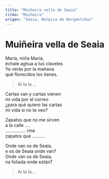 ```yaml
---
title: "Muiñeira vella de Seaia"
ritmo: "Muiñeira"
origen: "Seaia, Malpica de Bergantiños"
---
```


# Muiñeira vella de Seaia

María, miña María,<br>
échale aghua a tus claveles<br>
Ya verás por la mañana<br>
qué florecidos los tienes.

> Ai la la ...

Cartas van y cartas vienen<br>
mi vida por el correo<br>
¿para qué quiero las cartas<br>
mi vida si no te veo?

Zapatos que no me sirven<br>
a la calle ....<br>
................ rme<br>
zapatos que ..........

Onde van os de Seaia,<br>
e os de Seaia onde van?<br>
Onde van os de Seaia,<br>
na foliada onde están?

> Ai la la...
